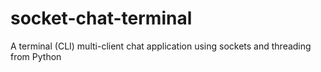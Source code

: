 # socket-chat-terminal
A terminal (CLI) multi-client chat application using sockets and threading from Python
